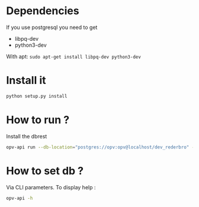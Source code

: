 # Dependencies
If you use postgresql you need to get
- libpq-dev
- python3-dev

With apt: `sudo apt-get install libpq-dev python3-dev`

# Install it
```bash
python setup.py install
```

# How to run ?
Install the dbrest  
```bash
opv-api run --db-location="postgres://opv:opv@localhost/dev_rederbro" --rederbroID="TestID" --debug=True --port=5000
```

# How to set db ?
Via CLI parameters.
To display help :
```bash
opv-api -h
```
